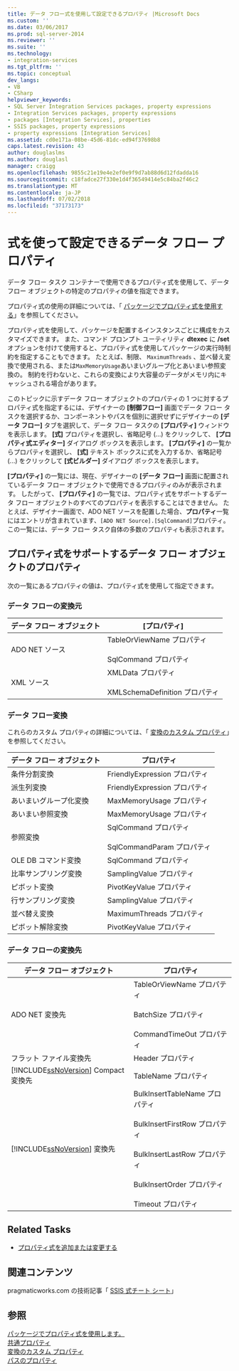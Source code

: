 ```yaml
---
title: データ フロー式を使用して設定できるプロパティ |Microsoft Docs
ms.custom: ''
ms.date: 03/06/2017
ms.prod: sql-server-2014
ms.reviewer: ''
ms.suite: ''
ms.technology:
- integration-services
ms.tgt_pltfrm: ''
ms.topic: conceptual
dev_langs:
- VB
- CSharp
helpviewer_keywords:
- SQL Server Integration Services packages, property expressions
- Integration Services packages, property expressions
- packages [Integration Services], properties
- SSIS packages, property expressions
- property expressions [Integration Services]
ms.assetid: cd0e171a-08be-45d6-81dc-ed94f37698b8
caps.latest.revision: 43
author: douglaslms
ms.author: douglasl
manager: craigg
ms.openlocfilehash: 9855c21e19e4e2ef0e9f9d7ab88d6d12fdadda16
ms.sourcegitcommit: c18fadce27f330e1d4f36549414e5c84ba2f46c2
ms.translationtype: MT
ms.contentlocale: ja-JP
ms.lasthandoff: 07/02/2018
ms.locfileid: "37173173"
---
```

# <a name="data-flow-properties-that-can-be-set-by-using-expressions"></a>式を使って設定できるデータ フロー プロパティ
  データ フロー タスク コンテナーで使用できるプロパティ式を使用して、データ フロー オブジェクトの特定のプロパティの値を指定できます。  
  
 プロパティ式の使用の詳細については、「 [パッケージでプロパティ式を使用する](expressions/use-property-expressions-in-packages.md)」を参照してください。  
  
 プロパティ式を使用して、パッケージを配置するインスタンスごとに構成をカスタマイズできます。 また、コマンド プロンプト ユーティリティ **dtexec** に **/set** オプションを付けて使用すると、プロパティ式を使用してパッケージの実行時制約を指定することもできます。 たとえば、制限、 `MaximumThreads` 、並べ替え変換で使用される、または`MaxMemoryUsage`あいまいグループ化とあいまい参照変換の。 制約を行わないと、これらの変換により大容量のデータがメモリ内にキャッシュされる場合があります。  
  
 このトピックに示すデータ フロー オブジェクトのプロパティの 1 つに対するプロパティ式を指定するには、デザイナーの **[制御フロー]** 画面でデータ フロー タスクを選択するか、コンポーネントやパスを個別に選択せずにデザイナーの **[データ フロー]** タブを選択して、データ フロー タスクの **[プロパティ]** ウィンドウを表示します。 **[式]** プロパティを選択し、省略記号 (...) をクリックして、 **[プロパティ式エディター]** ダイアログ ボックスを表示します。 **[プロパティ]** の一覧からプロパティを選択し、 **[式]** テキスト ボックスに式を入力するか、省略記号 (...) をクリックして **[式ビルダー]** ダイアログ ボックスを表示します。  
  
 **[プロパティ]** の一覧には、現在、デザイナーの **[データ フロー]** 画面に配置されているデータ フロー オブジェクトで使用できるプロパティのみが表示されます。 したがって、 **[プロパティ]** の一覧では、プロパティ式をサポートするデータ フロー オブジェクトのすべてのプロパティを表示することはできません。 たとえば、デザイナー画面で、ADO NET ソースを配置した場合、**プロパティ**一覧にはエントリが含まれています、`[ADO NET Source].[SqlCommand]`プロパティ。 この一覧には、データ フロー タスク自体の多数のプロパティも表示されます。  
  
## <a name="properties-of-data-flow-objects-that-support-property-expressions"></a>プロパティ式をサポートするデータ フロー オブジェクトのプロパティ  
 次の一覧にあるプロパティの値は、プロパティ式を使用して指定できます。  
  
### <a name="data-flow-sources"></a>データ フローの変換元  
  
|データ フロー オブジェクト|[プロパティ]|  
|----------------------|--------------|  
|ADO NET ソース|TableOrViewName プロパティ<br /><br /> SqlCommand プロパティ|  
|XML ソース|XMLData プロパティ<br /><br /> XMLSchemaDefinition プロパティ|  
  
### <a name="data-flow-transformations"></a>データ フロー変換  
 これらのカスタム プロパティの詳細については、「 [変換のカスタム プロパティ](data-flow/transformations/transformation-custom-properties.md)」を参照してください。  
  
|データ フロー オブジェクト|プロパティ|  
|----------------------|--------------|  
|条件分割変換|FriendlyExpression プロパティ|  
|派生列変換|FriendlyExpression プロパティ|  
|あいまいグループ化変換|MaxMemoryUsage プロパティ|  
|あいまい参照変換|MaxMemoryUsage プロパティ|  
|参照変換|SqlCommand プロパティ<br /><br /> SqlCommandParam プロパティ|  
|OLE DB コマンド変換|SqlCommand プロパティ|  
|比率サンプリング変換|SamplingValue プロパティ|  
|ピボット変換|PivotKeyValue プロパティ|  
|行サンプリング変換|SamplingValue プロパティ|  
|並べ替え変換|MaximumThreads プロパティ|  
|ピボット解除変換|PivotKeyValue プロパティ|  
  
### <a name="data-flow-destinations"></a>データ フローの変換先  
  
|データ フロー オブジェクト|プロパティ|  
|----------------------|--------------|  
|ADO NET 変換先|TableOrViewName プロパティ<br /><br /> BatchSize プロパティ<br /><br /> CommandTimeOut プロパティ|  
|フラット ファイル変換先|Header プロパティ|  
|[!INCLUDE[ssNoVersion](../includes/ssnoversion-md.md)] Compact 変換先|TableName プロパティ|  
|[!INCLUDE[ssNoVersion](../includes/ssnoversion-md.md)] 変換先|BulkInsertTableName プロパティ<br /><br /> BulkInsertFirstRow プロパティ<br /><br /> BulkInsertLastRow プロパティ<br /><br /> BulkInsertOrder プロパティ<br /><br /> Timeout プロパティ|  
  
## <a name="related-tasks"></a>Related Tasks  
  
-   [プロパティ式を追加または変更する](expressions/add-or-change-a-property-expression.md)  
  
## <a name="related-content"></a>関連コンテンツ  
 pragmaticworks.com の技術記事「 [SSIS 式チート シート](http://pragmaticworks.com/cheatsheet/)」  
  
## <a name="see-also"></a>参照  
 [パッケージでプロパティ式を使用します。](expressions/use-property-expressions-in-packages.md)   
 [共通プロパティ](../../2014/integration-services/common-properties.md)   
 [変換のカスタム プロパティ](data-flow/transformations/transformation-custom-properties.md)   
 [パスのプロパティ](../../2014/integration-services/path-properties.md)  
  
  
